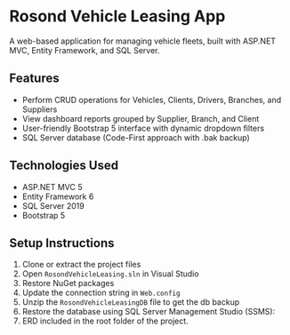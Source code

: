 # Rosond Vehicle Leasing App

A web-based application for managing vehicle fleets, built with ASP.NET MVC, Entity Framework, and SQL Server.

## Features

- Perform CRUD operations for Vehicles, Clients, Drivers, Branches, and Suppliers
- View dashboard reports grouped by Supplier, Branch, and Client
- User-friendly Bootstrap 5 interface with dynamic dropdown filters
- SQL Server database (Code-First approach with .bak backup)

## Technologies Used

- ASP.NET MVC 5
- Entity Framework 6
- SQL Server 2019
- Bootstrap 5

## Setup Instructions

1. Clone or extract the project files
2. Open `RosondVehicleLeasing.sln` in Visual Studio
3. Restore NuGet packages
4. Update the connection string in `Web.config`
5. Unzip the `RosondVehicleLeasingDB` file to get the db backup
6. Restore the database using SQL Server Management Studio (SSMS):
7. ERD included in the root folder of the project.




